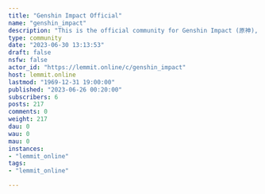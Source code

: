 ```yaml
---
title: "Genshin Impact Official" 
name: "genshin_impact"
description: "This is the official community for Genshin Impact (原神), the latest open-world action RPG from HoYoverse. The game features a massive, gorgeous..."
type: community
date: "2023-06-30 13:13:53"
draft: false
nsfw: false
actor_id: "https://lemmit.online/c/genshin_impact"
host: lemmit.online
lastmod: "1969-12-31 19:00:00"
published: "2023-06-26 00:20:00"
subscribers: 6
posts: 217
comments: 0
weight: 217
dau: 0
wau: 0
mau: 0
instances:
- "lemmit_online"
tags: 
- "lemmit_online"

---
```

